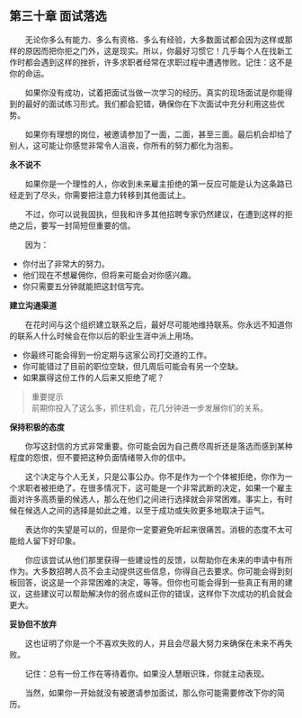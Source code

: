 ## 第三十章 面试落选

&emsp;&emsp;无论你多么有能力、多么有资格、多么有经验，大多数面试都会因为这样或那样的原因而把你拒之门外，这是现实。所以，你最好习惯它！几乎每个人在找新工作时都会遇到这样的挫折，许多求职者经常在求职过程中遭遇惨败。记住：这不是你的命运。

&emsp;&emsp;如果你没有成功，试着把面试当做一次学习的经历。真实的现场面试是你能得到的最好的面试练习形式。我们都会犯错，确保你在下次面试中充分利用这些优势。

&emsp;&emsp;如果你有理想的岗位，被邀请参加了一面，二面，甚至三面。最后机会却给了别人，这可能让你感觉非常令人沮丧，你所有的努力都化为泡影。

**永不说不**

&emsp;&emsp;如果你是一个理性的人，你收到未来雇主拒绝的第一反应可能是认为这条路已经走到了尽头，你需要把注意力转移到其他面试上。

&emsp;&emsp;不过，你可以说我固执，但我和许多其他招聘专家仍然建议，在遭到这样的拒绝之后，要写一封简短但重要的信。

&emsp;&emsp;因为：

* 你付出了非常大的努力。
* 他们现在不想雇佣你，但将来可能会对你感兴趣。
* 你只需要五分钟就能把这封信写完。

**建立沟通渠道**

&emsp;&emsp;在花时间与这个组织建立联系之后，最好尽可能地维持联系。你永远不知道你的联系人什么时候会在你以后的职业生涯中派上用场。

* 你最终可能会得到一份定期与这家公司打交道的工作。
* 你可能错过了目前的职位空缺，但几周后可能会有另一个空缺。
* 如果赢得这份工作的人后来又拒绝了呢？

> 重要提示  
> 前期你投入了这么多，抓住机会，花几分钟进一步发展你们的关系。

**保持积极的态度**

&emsp;&emsp;你写这封信的方式非常重要。你可能会因为自己费尽周折还是落选而感到某种程度的怨恨，但不要把这种负面情绪带入你的信中。

&emsp;&emsp;这个决定与个人无关，只是公事公办。你不是作为一个个体被拒绝，你作为一个求职者被拒绝了。在很多情况下，这可能是一个非常武断的决定，如果一个雇主面对许多高质量的候选人，那么在他们之间进行选择就会非常困难。事实上，有时候在候选人之间的选择是如此之难，以至于成功或失败更多地取决于运气。

&emsp;&emsp;表达你的失望是可以的，但是你一定要避免听起来很痛苦。消极的态度不太可能给人留下好印象。

&emsp;&emsp;你应该尝试从他们那里获得一些建设性的反馈，以帮助你在未来的申请中有所作为。大多数招聘人员不会主动提供这些信息，你得自己去要求。你可能会得到刻板回答，说这是一个非常困难的决定，等等。但你也可能会得到一些真正有用的建议，这些建议可以帮助解决你的弱点或纠正你的错误，这样你下次成功的机会就会更大。

**妥协但不放弃**

&emsp;&emsp;这也证明了你是一个不喜欢失败的人，并且会尽最大努力来确保在未来不再失败。

&emsp;&emsp;记住：总有一份工作在等待着你。如果没人慧眼识珠，你就主动表现。

&emsp;&emsp;当然，如果你一开始就没有被邀请参加面试，那么你可能需要修改下你的简历。